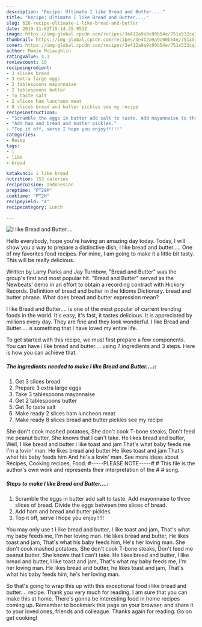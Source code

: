 ```yaml
---
description: "Recipe: Ultimate I like Bread and Butter...."
title: "Recipe: Ultimate I like Bread and Butter...."
slug: 628-recipe-ultimate-i-like-bread-and-butter
date: 2019-11-02T15:14:35.951Z
image: https://img-global.cpcdn.com/recipes/3e412a9a9c00b54e/751x532cq70/i-like-bread-and-butter-recipe-main-photo.jpg
thumbnail: https://img-global.cpcdn.com/recipes/3e412a9a9c00b54e/751x532cq70/i-like-bread-and-butter-recipe-main-photo.jpg
cover: https://img-global.cpcdn.com/recipes/3e412a9a9c00b54e/751x532cq70/i-like-bread-and-butter-recipe-main-photo.jpg
author: Mamie McLaughlin
ratingvalue: 4.1
reviewcount: 10
recipeingredient:
- 3 slices bread
- 3 extra large eggs
- 3 tablespoons mayonnaise
- 2 tablespoons butter
- To taste salt
- 2 slices ham luncheon meat
- 8 slices bread and butter pickles see my recipe
recipeinstructions:
- "Scramble the eggs in butter add salt to taste. Add mayonnaise to three slices of bread. Divide the eggs between two slices of bread."
- "Add ham and bread and butter pickles."
- "Top it off, serve I hope you enjoy!!!!!"
categories:
- Resep
tags:
- i
- like
- bread

katakunci: i like bread
nutrition: 153 calories
recipecuisine: Indonesian
preptime: "PT28M"
cooktime: "PT2H"
recipeyield: "4"
recipecategory: Lunch

---
```



![I like Bread and Butter....](https://img-global.cpcdn.com/recipes/3e412a9a9c00b54e/751x532cq70/i-like-bread-and-butter-recipe-main-photo.jpg)

Hello everybody, hope you're having an amazing day today. Today, I will show you a way to prepare a distinctive dish, i like bread and butter..... One of my favorites food recipes. For mine, I am going to make it a little bit tasty. This will be really delicious.

Written by Larry Parks and Jay Turnbow, &#34;Bread and Butter&#34; was the group&#39;s first and most popular hit. &#34;Bread and Butter&#34; served as the Newbeats&#39; demo in an effort to obtain a recording contract with Hickory Records. Definition of bread and butter in the Idioms Dictionary. bread and butter phrase. What does bread and butter expression mean?

I like Bread and Butter.... is one of the most popular of current trending foods in the world. It's easy, it's fast, it tastes delicious. It is appreciated by millions every day. They are fine and they look wonderful. I like Bread and Butter.... is something that I have loved my entire life.


To get started with this recipe, we must first prepare a few components. You can have i like bread and butter.... using 7 ingredients and 3 steps. Here is how you can achieve that.

##### The ingredients needed to make I like Bread and Butter....::

1. Get 3 slices bread
1. Prepare 3 extra large eggs
1. Take 3 tablespoons mayonnaise
1. Get 2 tablespoons butter
1. Get To taste salt
1. Make ready 2 slices ham luncheon meat
1. Make ready 8 slices bread and butter pickles see my recipe


She don&#39;t cook mashed potatoes, She don&#39;t cook T-bone steaks, Don&#39;t feed me peanut butter, She knows that I can&#39;t take. He likes bread and butter, Well, I like bread and butter I like toast and jam That&#39;s what baby feeds me I&#39;m a lovin&#39; man. He likes bread and butter He likes toast and jam That&#39;s what his baby feeds him And he&#39;s a lovin&#39; man. See more ideas about Recipes, Cooking recipes, Food. #-----PLEASE NOTE-----# # This file is the author&#39;s own work and represents their interpretation of the # # song. 

##### Steps to make I like Bread and Butter....:

1. Scramble the eggs in butter add salt to taste. Add mayonnaise to three slices of bread. Divide the eggs between two slices of bread.
1. Add ham and bread and butter pickles.
1. Top it off, serve I hope you enjoy!!!!!


You may only use t I like bread and butter, I like toast and jam, That&#39;s what my baby feeds me, I&#39;m her loving man. He likes bread and butter, He likes toast and jam, That&#39;s what his baby feeds him, He&#39;s her loving man. She don&#39;t cook mashed potatoes, She don&#39;t cook T-bone steaks, Don&#39;t feed me peanut butter, She knows that I can&#39;t take. He likes bread and butter, I like bread and butter, I like toast and jam, That&#39;s what my baby feeds me, I&#39;m her loving man. He likes bread and butter, he likes toast and jam, That&#39;s what his baby feeds him, he&#39;s her loving man. 

So that's going to wrap this up with this exceptional food i like bread and butter.... recipe. Thank you very much for reading. I am sure that you can make this at home. There's gonna be interesting food in home recipes coming up. Remember to bookmark this page on your browser, and share it to your loved ones, friends and colleague. Thanks again for reading. Go on get cooking!

